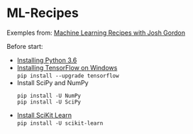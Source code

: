 # ML-Recipes

Exemples from:
[Machine Learning Recipes with Josh Gordon](https://www.youtube.com/watch?v=cKxRvEZd3Mw&list=PLOU2XLYxmsIIuiBfYad6rFYQU_jL2ryal)

Before start:

- [Installing Python 3.6](https://www.python.org/downloads/release/python-362/)
- [Installing TensorFlow on Windows](https://www.tensorflow.org/install/install_windows)  
    ```pip install --upgrade tensorflow```
- Install SciPy and NumPy
    ```
    pip install -U NumPy
    pip install -U SciPy
    ```
- [Install SciKit Learn](http://scikit-learn.org/stable/install.html)  
    ```pip install -U scikit-learn```
